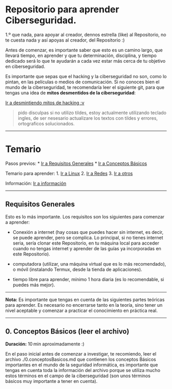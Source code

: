 # Repositorio para aprender Ciberseguridad.

1.º que nada, para apoyar al creador, dennos estrella (like)
al Repositorio, no te cuesta nada y así apoyas al creador, del
Repositorio :)

Antes de comenzar, es importante saber que esto es un camino largo,
que llevará tiempo, en aprender y que tu determinación, disciplina,
y tiempo dedicado será lo que te ayudarán a cada vez estar más
cerca de tu objetivo en ciberseguridad.

Es importante que sepas que el hacking y la ciberseguridad no son,
como lo pintan, en las películas o medios de comunicación. Si no
conoces bien el mundo de la ciberseguridad, te recomendaría leer
el siguiente git, para que tengas una idea de **mitos desmentidos
de la ciberseguridad**:

[Ir a desmintiendo mitos de hacking :v](./_mitos.md)

> pido disculpas si no utilizo tildes, estoy actualmente utilizando
teclado ingles, de ser nesesario actualizare los textos con tildes
y errores, ortograficos solucionados.

---

# Temario

Pasos previos: * [Ir a Requisitos Generales](#requisitos-generales) *
[Ir a Conceptos Básicos](#0-conceptos-basicos-leer-archivo)

Temario para aprender: 1. [Ir a Linux](#linux) 2. [Ir a
Redes](#redes) 3. [Ir a otros](#otros)

Información: [Ir a información](#informacion)

---

## Requisitos Generales

Esto es lo más importante. Los requisitos son los siguientes para
comenzar a aprender:

* Conexión a internet (hay cosas que puedes hacer sin internet,
es decir, se puede aprender, pero se complica. Lo principal, si
no tienes internet seria, sería clonar este Repositorio, en tu
máquina local para acceder cuando no tengas internet y aprender
de las guías ya incorporadas en este Repositorio).

* computadora (utilizar, una máquina virtual que es lo más
recomendado), o móvil (instalando Termux, desde la tienda de
aplicaciones).

* tiempo libre para aprender, mínimo 1 hora diaria (es lo
recomendable, si puedes más mejor).

---

**Nota:** Es importante que tengas en cuenta de las siguientes
partes teóricas para aprender. Es necesario no encerrarse tanto
en la teoría, sino tener un nivel aceptable y comenzar a practicar
el conocimiento en práctica real.

---

## 0. Conceptos Básicos (leer el archivo)

**Duración:** 10 min aproximadamente :)

En el paso inicial antes de comenzar a investigar, te recomiendo,
leer el archivo ./0.conceptosBasicos.md que contienen los conceptos
Básicos importantes en el mundo de la seguridad informática,
es importante que tengas en cuenta toda la información del
archivo porque se utiliza mucho estos términos en el campo de la
ciberseguridad (son unos términos básicos muy importante a tener
en cuenta).


